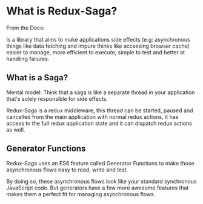 # What is Redux-Saga?

From the Docs:

Is a library that aims to make applications side effects (e.g: asynchronous things like data fetching and impure thinks like accessing browser cache) easier to manage, more efficient to execute, simple to test and better at handling failures.

## What is a Saga?

Mental model: Think that a saga is like a separate thread in your application that's solely responsible for side effects.

Redux-Saga is a redux middleware, this thread can be started, paused and cancelled from the main application with normal redux actions, it has access to the full redux application state and it can dispatch redux actions as well.

## Generator Functions

Redux-Saga uses an ES6 feature called Generator Functions to make those asynchronous flows easy to read, write and test.

By doing so, these asynchronous flows look like your standard synchronous JavaScript code. But generators have a few more awesome features that makes them a perfect fit for managing asynchronous flows.
